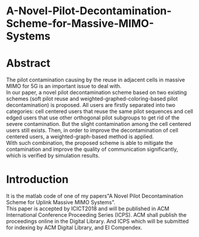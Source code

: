A-Novel-Pilot-Decontamination-Scheme-for-Massive-MIMO-Systems
====
# Abstract</br>
The pilot contamination causing by the reuse in adjacent cells in massive MIMO for 5G is an important issue to deal with. </br>
In our paper, a novel pilot decontamination scheme based on two existing schemes (soft pilot reuse and weighted-graphed-coloring-based pilot decontamination) is proposed. All users are firstly separated into two categories: cell centered users that reuse the same pilot sequences and cell edged users that use other orthogonal pilot subgroups to get rid of the severe contamination. But the slight contamination among the cell centered users still exists. Then, in order to improve the decontamination of cell centered users, a weighted-graph-based method is applied. </br>
With such combination, the proposed scheme is able to mitigate the contamination and improve the quality of communication significantly, which is verified by simulation results. </br>
# Introduction</br>
It is the matlab code of one of my papers"A Novel Pilot Decontamination Scheme for Uplink Massive MIMO Systems".</br>
This paper is accepted by ICICT2018 and will be published in ACM International Conference Proceeding Series (ICPS). ACM shall publish the proceedings online in the Digital Library. And ICPS which will be submitted for indexing by ACM Digital Library, and EI Compendex.
